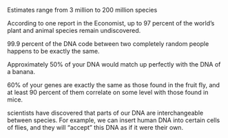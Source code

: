 Estimates range from 3 million to 200 million species

According to one report in the Economist, up to 97 percent of the world’s plant and animal species remain undiscovered. 

99.9 percent of the DNA code between two completely random people  happens to be exactly the same. 

Approximately 50% of your DNA would match up perfectly with the DNA of a banana. 

60% of your genes are exactly the same as those found in the fruit fly, and at least 90 percent of them correlate on some level with those found in mice.

scientists have discovered that parts of our DNA are interchangeable between species. For example, we can insert human DNA into certain cells of flies, and they will “accept” this DNA as if it were their own. 